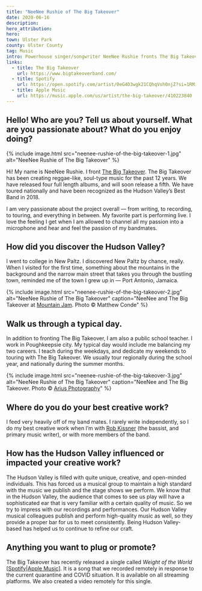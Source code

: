 ```yaml
---
title: "NeeNee Rushie of The Big Takeover"
date: 2020-06-16
description:
hero_attribution:
hero:
town: Ulster Park
county: Ulster County
tag: Music
intro: Powerhouse singer/songwriter NeeNee Rushie fronts The Big Takeover, the roots reggae band that’s become a Hudson Valley institution.
links:
  - title: The Big Takeover
    url: https://www.bigtakeoverband.com/
  - title: Spotify
    url: https://open.spotify.com/artist/0eG4D3wgk21CQhqVsh0njZ?si=1RMiMHXQQG6nhd5afq7PcQ
  - title: Apple Music
    url: https://music.apple.com/us/artist/the-big-takeover/410223840
---
```


## Hello! Who are you? Tell us about yourself. What are you passionate about? What do you enjoy doing?

{% include image.html src="neenee-rushie-of-the-big-takeover-1.jpg" alt="NeeNee Rushie of The Big Takeover" %}

Hi! My name is NeeNee Rushie. I front [The Big Takeover](https://www.bigtakeoverband.com/). The Big Takeover has been creating reggae-like, soul-type music for the past 12 years. We have released four full length albums, and will soon release a fifth. We have toured nationally and have been recognized as the Hudson Valley’s Best Band in 2018.

I am very passionate about the project overall — from writing, to recording, to touring, and everything in between. My favorite part is performing live. I love the feeling I get when I am allowed to channel all my passion into a microphone and hear and feel the passion of my bandmates.

## How did you discover the Hudson Valley?

I went to college in New Paltz. I discovered New Paltz by chance, really. When I visited for the first time, something about the mountains in the background and the narrow main street that takes you through the bustling town, reminded me of the town I grew up in — Port Antonio, Jamaica.

{% include image.html src="neenee-rushie-of-the-big-takeover-2.jpg" alt="NeeNee Rushie of The Big Takeover" caption="NeeNee and The Big Takeover at <a href='https://mountainjam.com/'>Mountain Jam</a>. Photo © Matthew Conde" %}

## Walk us through a typical day.

In addition to fronting The Big Takeover, I am also a public school teacher. I work in Poughkeepsie city. My typical day would include me balancing my two careers. I teach during the weekdays, and dedicate my weekends to touring with The Big Takeover. We usually tour regionally during the school year, and nationally during the summer months.

{% include image.html src="neenee-rushie-of-the-big-takeover-3.jpg" alt="NeeNee Rushie of The Big Takeover" caption="NeeNee and The Big Takeover. Photo © <a href='https://www.ariusphoto.com/'>Arius Photography</a>" %}

## Where do you do your best creative work?

I feed very heavily off of my band mates. I rarely write independently, so I do my best creative work when I’m with [Rob Kissner](https://www.instagram.com/robkissner/) (the bassist, and primary music writer), or with more members of the band.

## How has the Hudson Valley influenced or impacted your creative work?

The Hudson Valley is filled with quite unique, creative, and open-minded individuals. This has forced us a musical group to maintain a high standard with the music we publish and the stage shows we perform. We know that in the Hudson Valley, the audience that comes to see us play will have a sophisticated ear that is very familiar with a certain quality of music. So we try to impress with our recordings and performances. Our Hudson Valley musical colleagues publish and perform high-quality music as well, so they provide a proper bar for us to meet consistently. Being Hudson Valley-based has helped us to continue to refine our craft.

## Anything you want to plug or promote?

The Big Takeover has recently released a single called _Weight of the World_ [[Spotify](https://open.spotify.com/album/7i2QvVWgwSOxTVwj9HTFSS?highlight=spotify:track:42HANbwn7y0gxuNTu5fSml)|[Apple Music](https://music.apple.com/us/album/weight-of-the-world-single/1511256949)]. It is a song that we recorded remotely in response to the current quarantine and COVID situation. It is available on all streaming platforms. We also created a video remotely for this single.
